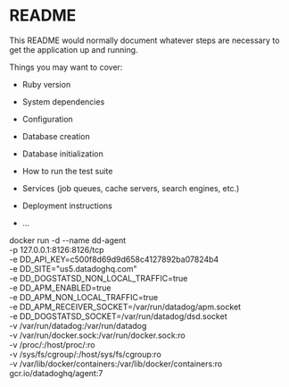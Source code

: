 # README

This README would normally document whatever steps are necessary to get the
application up and running.

Things you may want to cover:

- Ruby version

- System dependencies

- Configuration

- Database creation

- Database initialization

- How to run the test suite

- Services (job queues, cache servers, search engines, etc.)

- Deployment instructions

- ...

docker run -d --name dd-agent \
-p 127.0.0.1:8126:8126/tcp \
-e DD_API_KEY=c500f8d69d9d658c4127892ba07824b4 \
-e DD_SITE="us5.datadoghq.com" \
-e DD_DOGSTATSD_NON_LOCAL_TRAFFIC=true \
-e DD_APM_ENABLED=true \
-e DD_APM_NON_LOCAL_TRAFFIC=true \
-e DD_APM_RECEIVER_SOCKET=/var/run/datadog/apm.socket \
-e DD_DOGSTATSD_SOCKET=/var/run/datadog/dsd.socket \
-v /var/run/datadog:/var/run/datadog \
-v /var/run/docker.sock:/var/run/docker.sock:ro \
-v /proc/:/host/proc/:ro \
-v /sys/fs/cgroup/:/host/sys/fs/cgroup:ro \
-v /var/lib/docker/containers:/var/lib/docker/containers:ro \
gcr.io/datadoghq/agent:7
